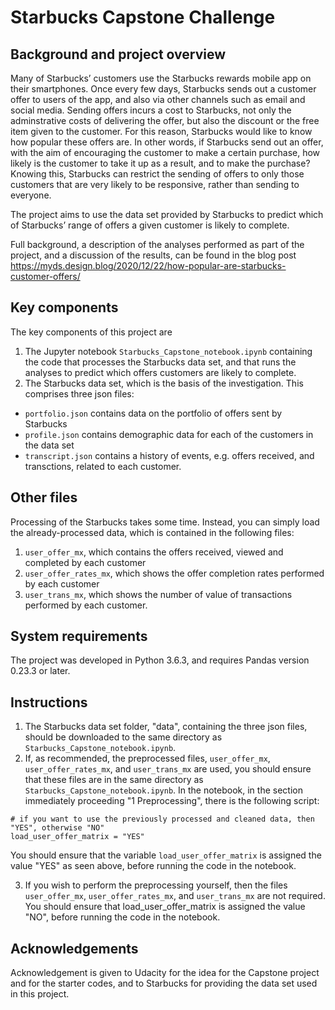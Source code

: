 # Starbucks Capstone Challenge

## Background and project overview
Many of Starbucks’ customers use the Starbucks rewards mobile app on their smartphones. Once every few days, Starbucks sends out a customer offer to users of the app, and also via other channels such as email and social media. Sending offers incurs a cost to Starbucks, not only the adminstrative costs of delivering the offer, but also the discount or the free item given to the customer. For this reason, Starbucks would like to know how popular these offers are. In other words, if Starbucks send out an offer, with the aim of encouraging the customer to make a certain purchase, how likely is the customer to take it up as a result, and to make the purchase? Knowing this, Starbucks can restrict the sending of offers to only those customers that are very likely to be responsive, rather than sending to everyone.

The project aims to use the data set provided by Starbucks to predict which of Starbucks’ range of offers a given customer is likely to complete.

Full background, a description of the analyses performed as part of the project, and a discussion of the results, can be found in the blog post 
https://myds.design.blog/2020/12/22/how-popular-are-starbucks-customer-offers/

## Key components
The key components of this project are 
1. The Jupyter notebook `Starbucks_Capstone_notebook.ipynb` containing the code that processes the Starbucks data set, and that runs the analyses to predict which offers customers are likely to complete.
2. The Starbucks data set, which is the basis of the investigation. This comprises three json files: 
 - `portfolio.json` contains data on the portfolio of offers sent by Starbucks
 - `profile.json` contains demographic data for each of the customers in the data set
 - `transcript.json` contains a history of events, e.g. offers received, and transctions, related to each customer.

## Other files
Processing of the Starbucks takes some time. Instead, you can simply load the already-processed data, which is contained in the following files:
1. `user_offer_mx`, which contains the offers received, viewed and completed by each customer
2. `user_offer_rates_mx`, which shows the offer completion rates performed by each customer
3. `user_trans_mx`, which shows the number of value of transactions performed by each customer.

## System requirements
The project was developed in Python 3.6.3, and requires Pandas version 0.23.3 or later.

## Instructions
1. The Starbucks data set folder, "data", containing the three json files, should be downloaded to the same directory as `Starbucks_Capstone_notebook.ipynb`. 
2. If, as recommended, the preprocessed files, `user_offer_mx`, `user_offer_rates_mx`, and `user_trans_mx` are used, you should ensure that these files are in the same directory as `Starbucks_Capstone_notebook.ipynb`. In the notebook, in the section immediately proceeding "1 Preprocessing", there is the following script:

```
# if you want to use the previously processed and cleaned data, then "YES", otherwise "NO"
load_user_offer_matrix = "YES"
```

You should ensure that the variable `load_user_offer_matrix` is assigned the value "YES" as seen above, before running the code in the notebook.

3. If you wish to perform the preprocessing yourself, then the files `user_offer_mx`, `user_offer_rates_mx`, and `user_trans_mx` are not required. You should ensure that load_user_offer_matrix is assigned the value "NO", before running the code in the notebook. 


## Acknowledgements
Acknowledgement is given to Udacity for the idea for the Capstone project and for the starter codes, and to Starbucks for providing the data set used in this project.
